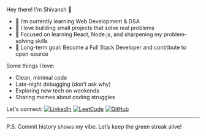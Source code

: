 Hey there! I'm Shivansh 👋

- 🌱 I’m currently learning Web Development & DSA  
- 📘 I love building small projects that solve real problems  
- 🧠 Focused on learning React, Node.js, and sharpening my problem-solving skills  
- 🚀 Long-term goal: Become a Full Stack Developer and contribute to open-source  

 Some things I love:
- Clean, minimal code  
- Late-night debugging (don’t ask why)  
- Exploring new tech on weekends  
- Sharing memes about coding struggles  

Let's connect:
[![LinkedIn](https://img.shields.io/badge/LinkedIn-blue?style=for-the-badge&logo=linkedin)](https://www.linkedin.com/in/shivansh-upadhyay-698b56354)
[![LeetCode](https://img.shields.io/badge/LeetCode-yellow?style=for-the-badge&logo=leetcode)](https://leetcode.com/Shivansh_Upadhyay07)
[![GitHub](https://img.shields.io/badge/GitHub-grey?style=for-the-badge&logo=github)](https://github.com/shivansh00007)

---

P.S. Commit history shows my vibe. Let’s keep the green streak alive!
